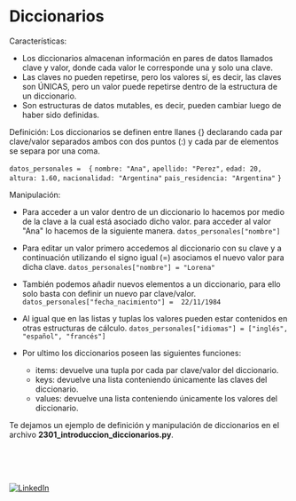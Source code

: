 # Diccionarios

Características:
* Los diccionarios almacenan información en pares de datos llamados clave y valor, donde cada valor le corresponde una y solo una clave.
* Las claves no pueden repetirse, pero los valores sí, es decir, las claves son ÚNICAS, pero un valor puede repetirse dentro de la estructura de un diccionario. 
* Son estructuras de datos mutables, es decir, pueden cambiar luego de haber sido definidas.

Definición:
Los diccionarios se definen entre llanes {} declarando cada par clave/valor separados ambos con dos puntos (:) y cada par de elementos se separa por una coma.

`datos_personales =  {`
                        `nombre: "Ana",`
                        `apellido: "Perez",`
                        `edad: 20,`
                        `altura: 1.60,`
                        `nacionalidad: "Argentina"`
                        `pais_residencia: "Argentina"`
                    `}`

Manipulación:
* Para acceder a un valor dentro de un diccionario lo hacemos por medio de la clave a la cual está asociado dicho valor. para acceder al valor "Ana" lo hacemos de la siguiente manera.
`datos_personales["nombre"]`

* Para editar un valor primero accedemos al diccionario con su clave y a continuación utilizando el signo igual (=) asociamos el nuevo valor para dicha clave.
`datos_personales["nombre"] = "Lorena"`

* También podemos añadir nuevos elementos a un diccionario, para ello solo basta con definir un nuevo par clave/valor.
`datos_personales["fecha_nacimiento"] =  22/11/1984`

* Al igual que en las listas y tuplas los valores pueden estar contenidos en otras estructuras de cálculo.
`datos_personales["idiomas"] = ["inglés", "español", "francés"]`

* Por ultimo los diccionarios poseen las siguientes funciones:
    - items: devuelve una tupla por cada par clave/valor del diccionario.
    - keys: devuelve una lista conteniendo únicamente las claves del diccionario.
    - values: devuelve una lista conteniendo únicamente los valores del diccionario.

Te dejamos un ejemplo de definición y manipulación de diccionarios en el archivo **2301_introduccion_diccionarios.py**.

<br>
<br>
<br>

[![LinkedIn](https://img.shields.io/badge/LinkedIn-Martin_Ferraguti-0077B5?style=for-the-badge&logo=linkedin&logoColor=white&labelColor=101010)](https://www.linkedin.com/in/martin-ferraguti/)